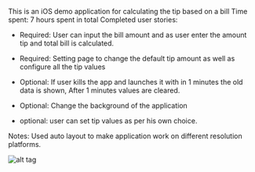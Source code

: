 This is an iOS demo application for calculating the tip based on a bill
Time spent: 7 hours spent in total
Completed user stories:
 * Required: User can input the bill amount and as user enter the amount tip and total bill is calculated.
 * Required: Setting page to change the default tip amount as well as configure all the tip values
 * Optional: If user kills the app and launches it with in 1 minutes the old data is shown, After 1 minutes values are cleared.
 * Optional: Change the background of the application
 
 * optional: user can set tip values as per his own choice.


Notes:
Used auto layout to make application work on different resolution platforms.

![alt tag](https://github.com/mohitsachan/TipCalculator/blob/master/CodePath.gif)

